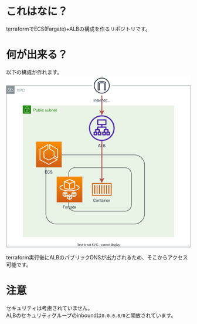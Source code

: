 # これはなに？
terraformでECS(Fargate)+ALBの構成を作るリポジトリです。

# 何が出来る？
以下の構成が作れます。  
![](./pictures/fargate-alb.svg)

terraform実行後にALBのパブリックDNSが出力されるため、そこからアクセス可能です。

# 注意
セキュリティは考慮されていません。  
ALBのセキュリティグループのinboundは`0.0.0.0/0`と開放されています。